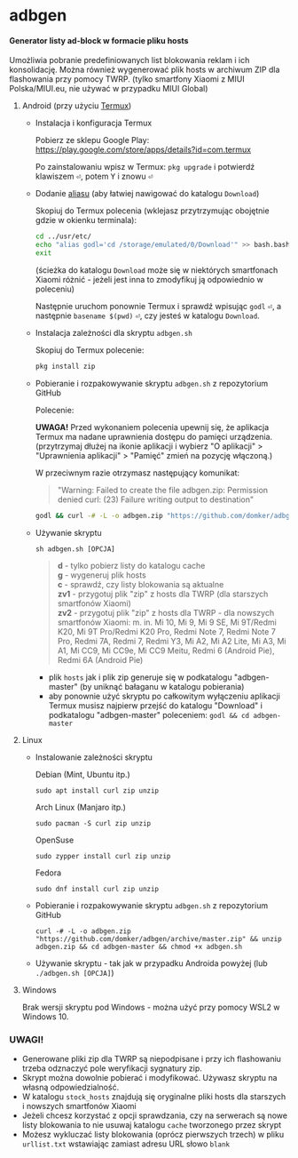 # adbgen

#### Generator listy ad-block w formacie pliku hosts
Umożliwia pobranie predefiniowanych list blokowania reklam i ich konsolidację.
Można również wygenerować plik hosts w archiwum ZIP dla flashowania przy pomocy TWRP. (tylko smartfony Xiaomi z MIUI Polska/MIUI.eu, nie używać w przypadku MIUI Global)



1. Android (przy użyciu [Termux](https://play.google.com/store/apps/details?id=com.termux))

    * Instalacja i konfiguracja Termux
      
      Pobierz ze sklepu Google Play: https://play.google.com/store/apps/details?id=com.termux
      
      Po zainstalowaniu wpisz w Termux: `pkg upgrade` i potwierdź klawiszem <kbd>&#9166;</kbd>, potem <kbd>Y</kbd> i znowu <kbd>&#9166;</kbd>
    * Dodanie [aliasu](https://pl.wikipedia.org/wiki/Alias_(Unix)) (aby łatwiej nawigować do katalogu `Download`)
      
      Skopiuj do Termux polecenia (wklejasz przytrzymując obojętnie gdzie w okienku terminala):
      ```sh
      cd ../usr/etc/
      echo "alias godl='cd /storage/emulated/0/Download'" >> bash.bashrc
      exit
      ```
      (ścieżka do katalogu `Download` może się w niektórych smartfonach Xiaomi różnić - jeżeli jest inna to zmodyfikuj ją odpowiednio w poleceniu)
      
      Następnie uruchom ponownie Termux i sprawdź wpisując `godl` <kbd>&#9166;</kbd>, a następnie `basename $(pwd)` <kbd>&#9166;</kbd>, czy jesteś w katalogu `Download`.
      
    * Instalacja zależności dla skryptu `adbgen.sh`
    
      Skopiuj do Termux polecenie:
      ```sh
      pkg install zip 
      ```
    * Pobieranie i rozpakowywanie skryptu `adbgen.sh` z repozytorium GitHub
    
      Polecenie:
      
      **UWAGA!** Przed wykonaniem polecenia upewnij się, że aplikacja Termux ma nadane uprawnienia dostępu do pamięci urządzenia. 
      (przytrzymaj dłużej na ikonie aplikacji i wybierz "O aplikacji" > "Uprawnienia aplikacji" > "Pamięć" zmień na pozycję włączoną.)
      
      W przeciwnym razie otrzymasz następujący komunikat: 
      
      > "Warning: Failed to create the file adbgen.zip: Permission denied
      > curl: (23) Failure writing output to destination"
      
      ```sh
      godl && curl -# -L -o adbgen.zip "https://github.com/domker/adbgen/archive/master.zip" && unzip adbgen.zip && cd adbgen-master
      ```
      
    * Używanie skryptu
    
      `sh adbgen.sh [OPCJA]`
      
      > **d** - tylko pobierz listy do katalogu cache\
      > **g** - wygeneruj plik hosts\
      > **c** - sprawdź, czy listy blokowania są aktualne\
      > **zv1** - przygotuj plik "zip" z hosts dla TWRP (dla starszych smartfonów Xiaomi)\
      > **zv2** - przygotuj plik "zip" z hosts dla TWRP - dla nowszych smartfonów Xiaomi: m. in. Mi 10, Mi 9, Mi 9 SE, Mi 9T/Redmi K20, Mi 9T Pro/Redmi K20 Pro, Redmi Note 7, Redmi Note 7 Pro, Redmi 7A, Redmi 7, Redmi Y3, Mi A2, Mi A2 Lite, Mi A3, Mi A1, Mi CC9, Mi CC9e, Mi CC9 Meitu, Redmi 6 (Android Pie), Redmi 6A (Android Pie)
      
      - plik `hosts` jak i plik zip generuje się w podkatalogu "adbgen-master" (by uniknąć bałaganu w katalogu pobierania)
      - aby ponownie użyć skryptu po całkowitym wyłączeniu aplikacji Termux musisz najpierw przejść 
        do katalogu "Download" i podkatalogu "adbgen-master" poleceniem: `godl && cd adbgen-master`

2. Linux

    * Instalowanie zależności skryptu
    
      Debian (Mint, Ubuntu itp.)
      
      `sudo apt install curl zip unzip`
      
      Arch Linux (Manjaro itp.)
      
      `sudo pacman -S curl zip unzip`
      
      OpenSuse
      
      `sudo zypper install curl zip unzip`
      
      Fedora
      
      `sudo dnf install curl zip unzip`
      
    * Pobieranie i rozpakowywanie skryptu `adbgen.sh` z repozytorium GitHub
      
      `curl -# -L -o adbgen.zip "https://github.com/domker/adbgen/archive/master.zip" && unzip adbgen.zip && cd adbgen-master && chmod +x adbgen.sh`
    
    * Używanie skryptu - tak jak w przypadku Androida powyżej (lub `./adbgen.sh [OPCJA]`)

3. Windows

    Brak wersji skryptu pod Windows - można użyć przy pomocy WSL2 w Windows 10.
    
    
 ### UWAGI!
 
 - Generowane pliki zip dla TWRP są niepodpisane i przy ich flashowaniu trzeba odznaczyć pole weryfikacji sygnatury zip.
 - Skrypt można dowolnie pobierać i modyfikować. Używasz skryptu na własną odpowiedzialność.
 - W katalogu `stock_hosts` znajdują się oryginalne pliki hosts dla starszych i nowszych smartfonów Xiaomi
 - Jeżeli chcesz korzystać z opcji sprawdzania, czy na serwerach są nowe listy blokowania to nie usuwaj katalogu `cache` tworzonego przez skrypt
 - Możesz wykluczać listy blokowania (oprócz pierwszych trzech) w pliku `urllist.txt` wstawiając zamiast adresu URL słowo `blank`
